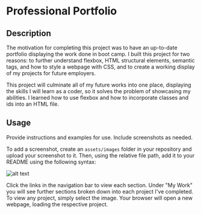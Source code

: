 # Professional Portfolio

## Description

The motivation for completing this project was to have an up-to-date portfolio displaying the work done in boot camp. I built this project for two reasons: to further understand flexbox, HTML structural elements, semantic tags, and how to style a webpage with CSS, and to create a working display of my projects for future employers. 

This project will culminate all of my future works into one place, displaying the skills I will learn as a coder, so it solves the problem of showcasing my abilities. I learned how to use flexbox and how to incorporate classes and ids into an HTML file.

## Usage

Provide instructions and examples for use. Include screenshots as needed.

To add a screenshot, create an `assets/images` folder in your repository and upload your screenshot to it. Then, using the relative file path, add it to your README using the following syntax:

![alt text](assets/images/screenshot.png)

Click the links in the navigation bar to view each section. Under "My Work" you will see further sections broken down into each project I've completed. To view any project, simply select the image. Your browser will open a new webpage, loading the respective project.